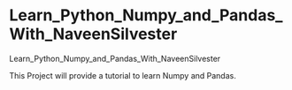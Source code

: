 # Learn_Python_Numpy_and_Pandas_With_NaveenSilvester
Learn_Python_Numpy_and_Pandas_With_NaveenSilvester

This Project will provide a tutorial to learn Numpy and Pandas.
